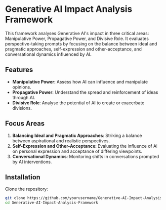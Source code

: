 # Generative AI Impact Analysis Framework

This framework analyses Generative AI's impact in three critical areas: Manipulative Power, Propagative Power, and Divisive Role. It evaluates perspective-taking prompts by focusing on the balance between ideal and pragmatic approaches, self-expression and other-acceptance, and conversational dynamics influenced by AI.

## Features

- **Manipulative Power**: Assess how AI can influence and manipulate opinions.
- **Propagative Power**: Understand the spread and reinforcement of ideas through AI.
- **Divisive Role**: Analyse the potential of AI to create or exacerbate divisions.

## Focus Areas

1. **Balancing Ideal and Pragmatic Approaches**: Striking a balance between aspirational and realistic perspectives.
2. **Self-Expression and Other-Acceptance**: Evaluating the influence of AI on personal expression and acceptance of differing viewpoints.
3. **Conversational Dynamics**: Monitoring shifts in conversations prompted by AI interventions.

## Installation

Clone the repository:
```bash
git clone https://github.com/yourusername/Generative-AI-Impact-Analysis-Framework.git
cd Generative-AI-Impact-Analysis-Framework
